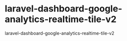 # laravel-dashboard-google-analytics-realtime-tile-v2
laravel-dashboard-google-analytics-realtime-tile-v2
